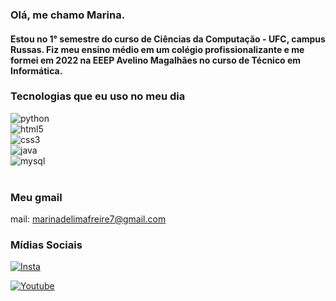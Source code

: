 ### Olá, me chamo Marina.
#### Estou no 1° semestre do curso de Ciências da Computação - UFC, campus Russas. Fiz meu ensino médio em um colégio profissionalizante e me formei em 2022 na EEEP Avelino Magalhães no curso de Técnico em Informática. 

### Tecnologias que eu uso no meu dia
<div style="display: inline_block"> <img align="center" alt="python" src="https://img.shields.io/badge/Python-14354C?style=for-the-badge&logo=python&logoColor=white" />
<div>
<div style="display: inline_block"> <img align="center" alt="html5" src="https://img.shields.io/badge/HTML5-E34F26?style=for-the-badge&logo=html5&logoColor=white" />
<div>
<div style="display: inline_block"> <img align="center" alt="css3" src="https://img.shields.io/badge/CSS3-1572B6?style=for-the-badge&logo=css3&logoColor=white" />
<div>
<div style="display: inline_block"> <img align="center" alt="java" src="https://img.shields.io/badge/Java-ED8B00?style=for-the-badge&logo=openjdk&logoColor=white" />
<div>
<div style="display: inline_block"> <img align="center" alt="mysql" src="https://img.shields.io/badge/MySQL-00000F?style=for-the-badge&logo=mysql&logoColor=white" />
<div><br/>











### Meu gmail
mail: marinadelimafreire7@gmail.com

### Mídias Sociais
[![Insta](https://img.shields.io/badge/Instagram-E4405F?style=for-the-badge&logo=instagram&logoColor=white)](https://instagram.com/vlwmarina?igshid=OGQ5ZDc2ODk2ZA==)

[![Youtube](https://img.shields.io/badge/YouTube-FF0000?style=for-the-badge&logo=youtube&logoColor=white)](https://www.youtube.com/@devmarina)






